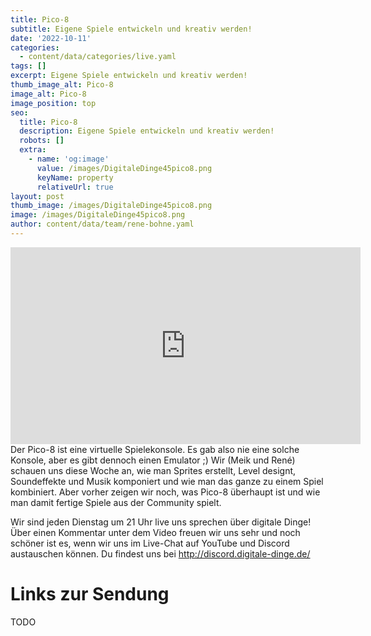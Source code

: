 ```yaml
---
title: Pico-8
subtitle: Eigene Spiele entwickeln und kreativ werden!
date: '2022-10-11'
categories:
  - content/data/categories/live.yaml
tags: []
excerpt: Eigene Spiele entwickeln und kreativ werden!
thumb_image_alt: Pico-8
image_alt: Pico-8
image_position: top
seo:
  title: Pico-8
  description: Eigene Spiele entwickeln und kreativ werden!
  robots: []
  extra:
    - name: 'og:image'
      value: /images/DigitaleDinge45pico8.png
      keyName: property
      relativeUrl: true
layout: post
thumb_image: /images/DigitaleDinge45pico8.png
image: /images/DigitaleDinge45pico8.png
author: content/data/team/rene-bohne.yaml
---
```

<iframe width="560" height="315"
src="https://www.youtube.com/embed/vo31VgD0nSg?modestbranding=1"
frameborder="0" allow="accelerometer; autoplay; encrypted-media;
gyroscope; picture-in-picture" allowfullscreen>\\\</iframe>
Der Pico-8 ist eine virtuelle Spielekonsole. Es gab also nie eine solche Konsole, aber es gibt dennoch einen Emulator ;) Wir (Meik und René) schauen uns diese Woche an, wie man Sprites erstellt, Level designt, Soundeffekte und Musik komponiert und wie man das ganze zu einem Spiel kombiniert. Aber vorher zeigen wir noch, was Pico-8 überhaupt ist und wie man damit fertige Spiele aus der Community spielt.

Wir sind jeden Dienstag um 21 Uhr live uns sprechen über digitale Dinge! Über einen Kommentar unter dem Video freuen wir uns sehr und noch schöner ist es, wenn wir uns im Live-Chat auf YouTube und Discord austauschen können. Du findest uns bei http://discord.digitale-dinge.de/

# Links zur Sendung

TODO



